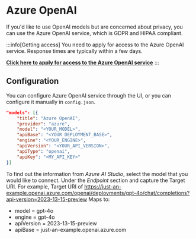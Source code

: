 # Azure OpenAI

If you'd like to use OpenAI models but are concerned about privacy, you can use the Azure OpenAI service, which is GDPR and HIPAA compliant.

:::info[Getting access]
You need to apply for access to the Azure OpenAI service. Response times are typically within a few days.

**[Click here to apply for access to the Azure OpenAI service](https://azure.microsoft.com/en-us/products/ai-services/openai-service)**
:::

## Configuration

You can configure Azure OpenAI service through the UI, or you can configure it manually in `config.json`.

```json title="~/.continue/config.json"
"models": [{
    "title": "Azure OpenAI",
    "provider": "azure",
    "model": "<YOUR_MODEL>",
    "apiBase": "<YOUR_DEPLOYMENT_BASE>",
    "engine": "<YOUR_ENGINE>",
    "apiVersion": "<YOUR_API_VERSION>",
    "apiType": "openai",
    "apiKey": "<MY_API_KEY>"
}]
```

To find out the information from _Azure AI Studio_, select the model that you would like to connect. Under the _Endpoint_ section and capture the Target URI.
For example, Target URI of <https://just-an-example.openai.azure.com/openai/deployments/gpt-4o/chat/completions?api-version=2023-13-15-preview>
Maps to:

- model = gpt-4o
- engine = gpt-4o
- apiVersion = 2023-13-15-preview
- apiBase = just-an-example.openai.azure.com
